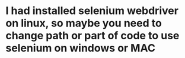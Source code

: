 # I had installed selenium webdriver on linux, so maybe you need to change path or part of code to use selenium on windows or MAC